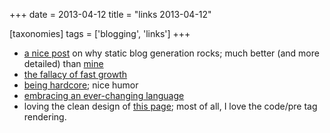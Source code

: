 +++
date = 2013-04-12
title = "links 2013-04-12"

[taxonomies]
tags = ['blogging', 'links']
+++

-   [a nice post] on why static blog generation rocks; much better (and
    more detailed) than [mine]
-   [the fallacy of fast growth]
-   [being hardcore]; nice humor
-   [embracing an ever-changing language]
-   loving the clean design of [this page]; most of all, I love the
    code/pre tag rendering.

  [a nice post]: http://arunrocks.com/moving-blogs-to-pelican
  [mine]: http://tshepang.net/what-me-loves-about-static-website-generation
  [the fallacy of fast growth]: http://xkcd.com/1102
  [being hardcore]: http://xkcd.com/933
  [embracing an ever-changing language]: http://english.blogoverflow.com/2012/12/the-give-that-keeps-on-gifting-the-protean-nature-of-english-words-and-why-thats-a-good-thing/
  [this page]: http://craig.is/writing/chrome-logger/techspecs
